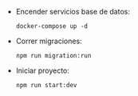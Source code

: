 - Encender servicios base de datos: 
  ```
  docker-compose up -d
  ```
- Correr migraciones:
  ```
  npm run migration:run
  ```
- Iniciar proyecto:
  ```
  npm run start:dev
  ```
